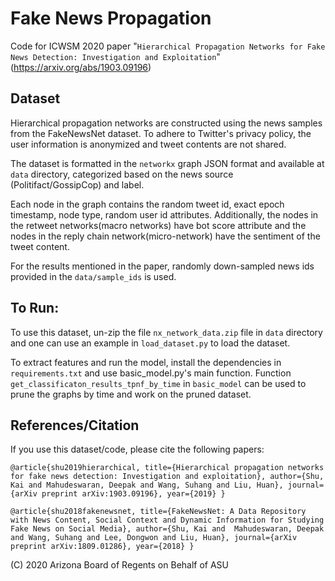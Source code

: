 # Fake News Propagation
Code for ICWSM 2020 paper "`Hierarchical Propagation Networks for Fake News Detection: Investigation and Exploitation`" (https://arxiv.org/abs/1903.09196)

## Dataset
Hierarchical propagation networks are constructed using the news samples from the FakeNewsNet dataset. 
To adhere to Twitter's privacy policy, the user information is anonymized and tweet contents are not shared.

The dataset is formatted in the `networkx` graph JSON format
 and available at `data` directory, categorized based on the news source (Politifact/GossipCop) and label.

Each node in the graph contains the random tweet id, exact epoch timestamp, node type, random user id attributes.
Additionally, the nodes in the retweet networks(macro networks) have bot score attribute and
the nodes in the reply chain network(micro-network) have the sentiment of the tweet content.

For the results mentioned in the paper, randomly down-sampled news ids provided in the `data/sample_ids` is used.


## To Run:
To use this dataset, un-zip the file `nx_network_data.zip` file in `data` directory and one can use an example in `load_dataset.py` to load the dataset.

To extract features and run the model, install the dependencies in `requirements.txt` and use basic_model.py's main function. Function `get_classificaton_results_tpnf_by_time`
in `basic_model` can be used to prune the graphs by time and work on the pruned dataset.

## References/Citation
If you use this dataset/code, please cite the following papers:

`@article{shu2019hierarchical,
  title={Hierarchical propagation networks for fake news detection: Investigation and exploitation},
  author={Shu, Kai and Mahudeswaran, Deepak and Wang, Suhang and Liu, Huan},
  journal={arXiv preprint arXiv:1903.09196},
  year={2019}
}`

`@article{shu2018fakenewsnet,
  title={FakeNewsNet: A Data Repository with News Content, Social Context and Dynamic Information for Studying Fake News on Social Media},
  author={Shu, Kai and  Mahudeswaran, Deepak and Wang, Suhang and Lee, Dongwon and Liu, Huan},
  journal={arXiv preprint arXiv:1809.01286},
  year={2018}
}`

(C) 2020 Arizona Board of Regents on Behalf of ASU
